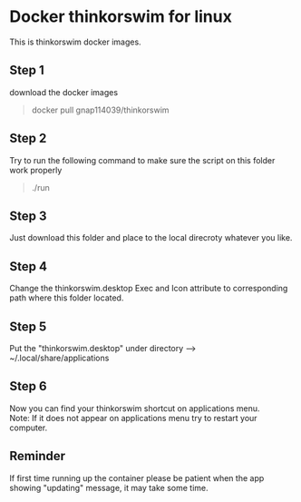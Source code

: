 # Docker thinkorswim for linux
This is thinkorswim docker images.

## Step 1
download the docker images
> docker pull gnap114039/thinkorswim

## Step 2
Try to run the following command to make sure the script on this folder work properly
> ./run

## Step 3
Just download this folder and place to the local direcroty whatever you like.

## Step 4
Change the thinkorswim.desktop Exec and Icon attribute to corresponding path where this folder located.

## Step 5
Put the "thinkorswim.desktop" under directory --> ~/.local/share/applications

## Step 6
Now you can find your thinkorswim shortcut on applications menu.     
Note: If it does not appear on applications menu try to restart your computer.

## Reminder
If first time running up the container please be patient when the app showing "updating" message, it may take some time.
